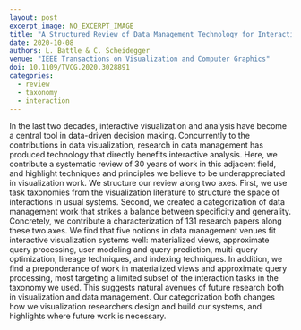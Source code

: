 ```yaml
---
layout: post
excerpt_image: NO_EXCERPT_IMAGE
title: "A Structured Review of Data Management Technology for Interactive Visualization and Analysis"
date: 2020-10-08
authors: L. Battle & C. Scheidegger
venue: "IEEE Transactions on Visualization and Computer Graphics"
doi: 10.1109/TVCG.2020.3028891
categories:
  - review
  - taxonomy
  - interaction
---
```

In the last two decades, interactive visualization and analysis have become a central tool in data-driven decision making. Concurrently to the contributions in data visualization, research in data management has produced technology that directly benefits interactive analysis. Here, we contribute a systematic review of 30 years of work in this adjacent field, and highlight techniques and principles we believe to be underappreciated in visualization work. We structure our review along two axes. First, we use task taxonomies from the visualization literature to structure the space of interactions in usual systems. Second, we created a categorization of data management work that strikes a balance between specificity and generality. Concretely, we contribute a characterization of 131 research papers along these two axes. We find that five notions in data management venues fit interactive visualization systems well: materialized views, approximate query processing, user modeling and query prediction, muiti-query optimization, lineage techniques, and indexing techniques. In addition, we find a preponderance of work in materialized views and approximate query processing, most targeting a limited subset of the interaction tasks in the taxonomy we used. This suggests natural avenues of future research both in visualization and data management. Our categorization both changes how we visualization researchers design and build our systems, and highlights where future work is necessary.

